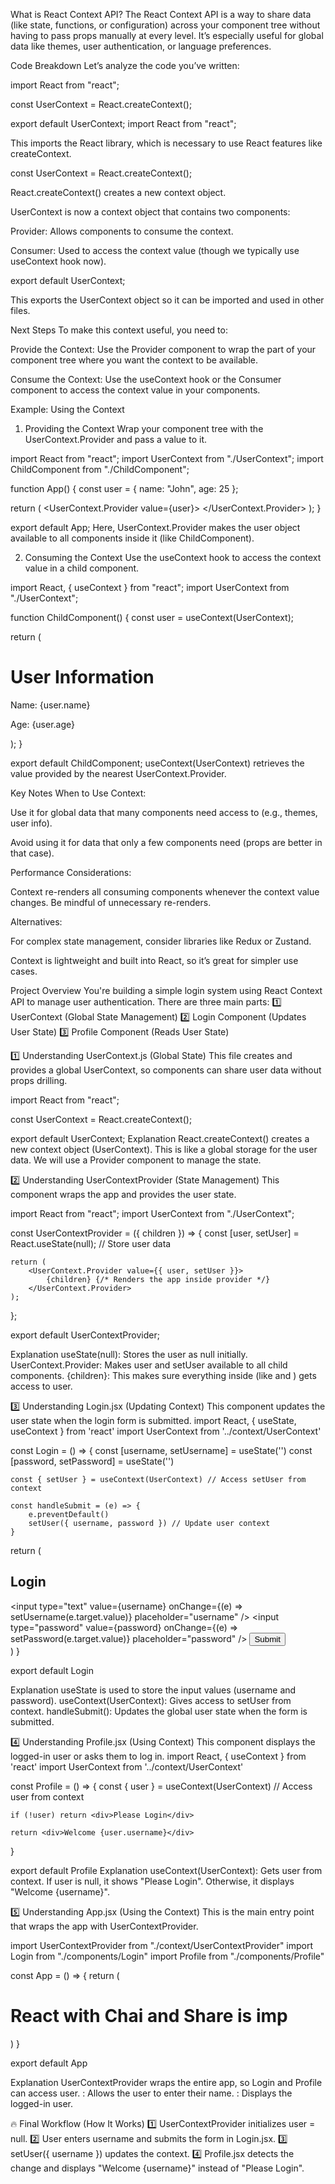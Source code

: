 What is React Context API?
The React Context API is a way to share data (like state, functions, or configuration) across your component tree without having to pass props manually at every level. It’s especially useful for global data like themes, user authentication, or language preferences.

Code Breakdown
Let’s analyze the code you’ve written:



import React from "react";

const UserContext = React.createContext();

export default UserContext;
import React from "react";

This imports the React library, which is necessary to use React features like createContext.

const UserContext = React.createContext();

React.createContext() creates a new context object.

UserContext is now a context object that contains two components:

Provider: Allows components to consume the context.

Consumer: Used to access the context value (though we typically use useContext hook now).

export default UserContext;

This exports the UserContext object so it can be imported and used in other files.

Next Steps
To make this context useful, you need to:

Provide the Context: Use the Provider component to wrap the part of your component tree where you want the context to be available.

Consume the Context: Use the useContext hook or the Consumer component to access the context value in your components.

Example: Using the Context
1. Providing the Context
Wrap your component tree with the UserContext.Provider and pass a value to it.

import React from "react";
import UserContext from "./UserContext";
import ChildComponent from "./ChildComponent";

function App() {
  const user = { name: "John", age: 25 };

  return (
    <UserContext.Provider value={user}>
      <ChildComponent />
    </UserContext.Provider>
  );
}

export default App;
Here, UserContext.Provider makes the user object available to all components inside it (like ChildComponent).

2. Consuming the Context
Use the useContext hook to access the context value in a child component.

import React, { useContext } from "react";
import UserContext from "./UserContext";

function ChildComponent() {
  const user = useContext(UserContext);

  return (
    <div>
      <h1>User Information</h1>
      <p>Name: {user.name}</p>
      <p>Age: {user.age}</p>
    </div>
  );
}

export default ChildComponent;
useContext(UserContext) retrieves the value provided by the nearest UserContext.Provider.

Key Notes
When to Use Context:

Use it for global data that many components need access to (e.g., themes, user info).

Avoid using it for data that only a few components need (props are better in that case).

Performance Considerations:

Context re-renders all consuming components whenever the context value changes. Be mindful of unnecessary re-renders.

Alternatives:

For complex state management, consider libraries like Redux or Zustand.

Context is lightweight and built into React, so it’s great for simpler use cases.

Project Overview
You're building a simple login system using React Context API to manage user authentication. There are three main parts:
1️⃣ UserContext (Global State Management)
2️⃣ Login Component (Updates User State)
3️⃣ Profile Component (Reads User State)

1️⃣ Understanding UserContext.js (Global State)
This file creates and provides a global UserContext, so components can share user data without props drilling.

import React from "react";

const UserContext = React.createContext();

export default UserContext;
Explanation
React.createContext() creates a new context object (UserContext).
This is like a global storage for the user data.
We will use a Provider component to manage the state.

2️⃣ Understanding UserContextProvider (State Management)
This component wraps the app and provides the user state.

import React from "react";
import UserContext from "./UserContext";

const UserContextProvider = ({ children }) => {
    const [user, setUser] = React.useState(null); // Store user data

    return (
        <UserContext.Provider value={{ user, setUser }}>
            {children} {/* Renders the app inside provider */}
        </UserContext.Provider>
    );
};

export default UserContextProvider;

Explanation
useState(null): Stores the user as null initially.
UserContext.Provider: Makes user and setUser available to all child components.
{children}: This makes sure everything inside <UserContextProvider> (like <Login /> and <Profile />) gets access to user.

3️⃣ Understanding Login.jsx (Updating Context)
This component updates the user state when the login form is submitted.
import React, { useState, useContext } from 'react'
import UserContext from '../context/UserContext'

const Login = () => {
    const [username, setUsername] = useState('')
    const [password, setPassword] = useState('')

    const { setUser } = useContext(UserContext) // Access setUser from context

    const handleSubmit = (e) => {
        e.preventDefault()
        setUser({ username, password }) // Update user context
    }

  return (
    <div>
        <h2>Login</h2>
        <input 
          type="text"
          value={username}
          onChange={(e) => setUsername(e.target.value)}
          placeholder="username"
        />
        <input 
          type="password" 
          value={password}
          onChange={(e) => setPassword(e.target.value)}
          placeholder="password"
        />
        <button onClick={handleSubmit}>Submit</button>
    </div>
  )
}

export default Login

Explanation
useState is used to store the input values (username and password).
useContext(UserContext): Gives access to setUser from context.
handleSubmit(): Updates the global user state when the form is submitted.

4️⃣ Understanding Profile.jsx (Using Context)
This component displays the logged-in user or asks them to log in.
import React, { useContext } from 'react'
import UserContext from '../context/UserContext'

const Profile = () => {
    const { user } = useContext(UserContext) // Access user from context
    
    if (!user) return <div>Please Login</div>

    return <div>Welcome {user.username}</div>
}

export default Profile
Explanation
useContext(UserContext): Gets user from context.
If user is null, it shows "Please Login".
Otherwise, it displays "Welcome {username}".

5️⃣ Understanding App.jsx (Using the Context)
This is the main entry point that wraps the app with UserContextProvider.

import UserContextProvider from "./context/UserContextProvider"
import Login from "./components/Login"
import Profile from "./components/Profile"

const App = () => {
  return (
    <UserContextProvider>
      <h1>React with Chai and Share is imp</h1>
      <Login />
      <Profile />
    </UserContextProvider>
  )
}

export default App

Explanation
UserContextProvider wraps the entire app, so Login and Profile can access user.
<Login />: Allows the user to enter their name.
<Profile />: Displays the logged-in user.

🔥 Final Workflow (How It Works)
1️⃣ UserContextProvider initializes user = null.
2️⃣ User enters username and submits the form in Login.jsx.
3️⃣ setUser({ username }) updates the context.
4️⃣ Profile.jsx detects the change and displays "Welcome {username}" instead of "Please Login".